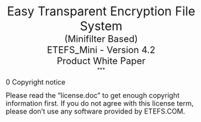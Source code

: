 
<center><font size=6>Easy Transparent Encryption File System </font><br><center>
<center><font size=5>(Minifilter Based)</font></center> 
<center><font size=5>ETEFS_Mini - Version 4.2</font></center> 
<center><font size=5>Product White Paper</font></center> 
***

<p align="left"><font size=4>0 Copyright notice</font> </p>
<p align="left"><font size=4>
Please read the “license.doc” to get enough copyright information first. If you do not agree with this license term, please don’t use any software provided by ETEFS.COM.</p></font>
